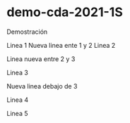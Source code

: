 # demo-cda-2021-1S
Demostración

Linea 1
Nueva linea ente 1 y 2
Linea 2

Linea nueva entre 2 y 3

Linea  3

Nueva linea debajo de 3

Linea 4

Linea 5
